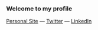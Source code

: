 ### Welcome to my profile
[Personal Site](https://www.kevinpayravi.com/) — [Twitter](https://twitter.com/KevinPayravi) — [LinkedIn](https://www.linkedin.com/in/kevinpayravi/)
